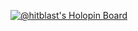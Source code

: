 [![@hitblast's Holopin Board](https://holopin.io/api/user/board?user=hitblast)](https://holopin.io/@hitblast)